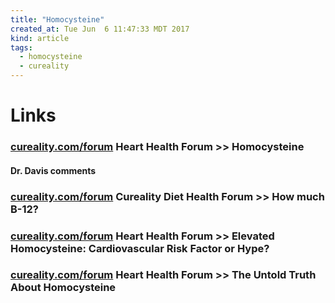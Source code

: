 ```yaml
---
title: "Homocysteine"
created_at: Tue Jun  6 11:47:33 MDT 2017
kind: article
tags:
  - homocysteine
  - cureality
---
```


<h1>Links</h1>

<h3>
  <a href="https://www.cureality.com/forum/topics.aspx?ID=1553" target="_blank">cureality.com/forum</a>
  Heart Health Forum >> Homocysteine 
</h3>

<h4>Dr. Davis comments</h4>

<h3>
  <a href="https://www.cureality.com/forum/topics.aspx?ID=19626" target="_blank">cureality.com/forum</a>
  Cureality Diet Health Forum >> How much B-12? 
</h3>

<h3>
  <a href="https://www.cureality.com/forum/topics.aspx?ID=3953" target="_blank">cureality.com/forum</a>
  Heart Health Forum >> Elevated Homocysteine: Cardiovascular Risk Factor or Hype? 
</h3>

<h3>
  <a href="https://www.cureality.com/forum/topics.aspx?ID=11883" target="_blank">cureality.com/forum</a>
  Heart Health Forum >> The Untold Truth About Homocysteine 
</h3>

<!--
html boilerplate
<a href="" target="_blank"></a>
<a name=""></a>
<img src="" width="400px">
<ul>
  <li></li>
</ul>
<pre>
</pre>
<pre><code>
</code></pre>
<math xmlns='http://www.w3.org/1998/Math/MathML' display='block'>
</math>
-->
